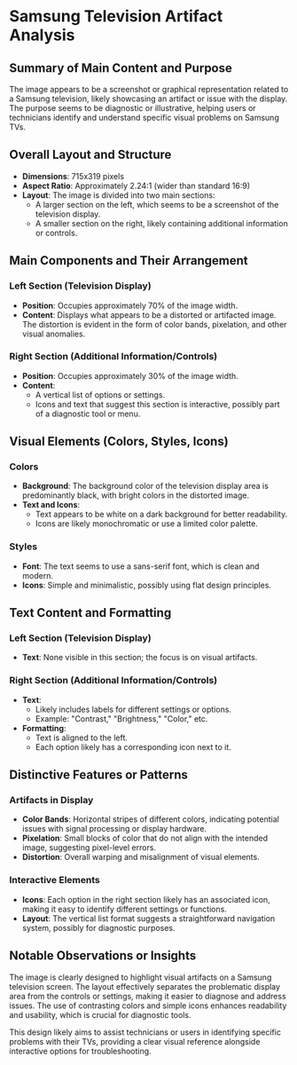 # Samsung Television Artifact Analysis

## Summary of Main Content and Purpose
The image appears to be a screenshot or graphical representation related to a Samsung television, likely showcasing an artifact or issue with the display. The purpose seems to be diagnostic or illustrative, helping users or technicians identify and understand specific visual problems on Samsung TVs.

## Overall Layout and Structure

- **Dimensions**: 715x319 pixels
- **Aspect Ratio**: Approximately 2.24:1 (wider than standard 16:9)
- **Layout**: The image is divided into two main sections:
  - A larger section on the left, which seems to be a screenshot of the television display.
  - A smaller section on the right, likely containing additional information or controls.

## Main Components and Their Arrangement

### Left Section (Television Display)
- **Position**: Occupies approximately 70% of the image width.
- **Content**: Displays what appears to be a distorted or artifacted image. The distortion is evident in the form of color bands, pixelation, and other visual anomalies.

### Right Section (Additional Information/Controls)
- **Position**: Occupies approximately 30% of the image width.
- **Content**:
  - A vertical list of options or settings.
  - Icons and text that suggest this section is interactive, possibly part of a diagnostic tool or menu.

## Visual Elements (Colors, Styles, Icons)

### Colors
- **Background**: The background color of the television display area is predominantly black, with bright colors in the distorted image.
- **Text and Icons**:
  - Text appears to be white on a dark background for better readability.
  - Icons are likely monochromatic or use a limited color palette.

### Styles
- **Font**: The text seems to use a sans-serif font, which is clean and modern.
- **Icons**: Simple and minimalistic, possibly using flat design principles.

## Text Content and Formatting

### Left Section (Television Display)
- **Text**: None visible in this section; the focus is on visual artifacts.

### Right Section (Additional Information/Controls)
- **Text**:
  - Likely includes labels for different settings or options.
  - Example: "Contrast," "Brightness," "Color," etc.
- **Formatting**:
  - Text is aligned to the left.
  - Each option likely has a corresponding icon next to it.

## Distinctive Features or Patterns

### Artifacts in Display
- **Color Bands**: Horizontal stripes of different colors, indicating potential issues with signal processing or display hardware.
- **Pixelation**: Small blocks of color that do not align with the intended image, suggesting pixel-level errors.
- **Distortion**: Overall warping and misalignment of visual elements.

### Interactive Elements
- **Icons**: Each option in the right section likely has an associated icon, making it easy to identify different settings or functions.
- **Layout**: The vertical list format suggests a straightforward navigation system, possibly for diagnostic purposes.

## Notable Observations or Insights

The image is clearly designed to highlight visual artifacts on a Samsung television screen. The layout effectively separates the problematic display area from the controls or settings, making it easier to diagnose and address issues. The use of contrasting colors and simple icons enhances readability and usability, which is crucial for diagnostic tools.

This design likely aims to assist technicians or users in identifying specific problems with their TVs, providing a clear visual reference alongside interactive options for troubleshooting.